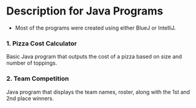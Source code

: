 # Description for Java Programs
  - Most of the programs were created using either BlueJ or IntelliJ.

  ### 1. Pizza Cost Calculator
  Basic Java program that outputs the cost of a pizza based on size and number of toppings.
  
  ### 2. Team Competition
  Java program that displays the team names, roster, along with the 1st and 2nd place winners. 
  
